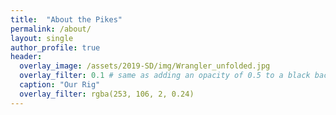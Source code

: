 ```yaml
---
title:  "About the Pikes"
permalink: /about/
layout: single
author_profile: true
header:
  overlay_image: /assets/2019-SD/img/Wrangler_unfolded.jpg
  overlay_filter: 0.1 # same as adding an opacity of 0.5 to a black background
  caption: "Our Rig"
  overlay_filter: rgba(253, 106, 2, 0.24)
---
```

